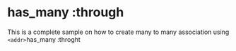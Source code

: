 # has_many :through

This is a complete sample on how to create many to many association using `<addr>`has_many :throght